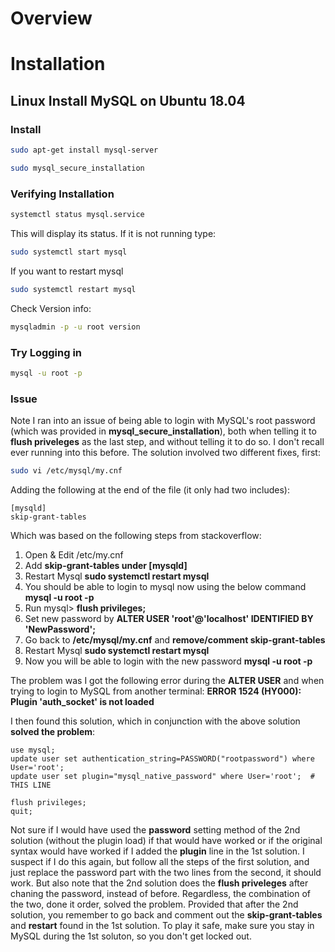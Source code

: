 # Overview


# Installation

## Linux Install MySQL on Ubuntu 18.04

### Install

```bash
sudo apt-get install mysql-server

sudo mysql_secure_installation
```

### Verifying Installation

```bash
systemctl status mysql.service 
```
This will display its status.  If it is not running type: 

```bash
sudo systemctl start mysql
```

If you want to restart mysql

```bash
sudo systemctl restart mysql
```

Check Version info:

```bash
mysqladmin -p -u root version
```

### Try Logging in

```bash
mysql -u root -p
```

### Issue

Note I ran into an issue of being able to login with MySQL's root password (which was provided in **mysql_secure_installation**), both when telling it to **flush priveleges** as the last step, and without telling it to do so.  I don't recall ever running into this before.  The solution involved two different fixes, first:

```bash
sudo vi /etc/mysql/my.cnf
```

Adding the following at the end of the file (it only had two includes):

```
[mysqld]
skip-grant-tables
```

Which was based on the following steps from stackoverflow:

1. Open & Edit /etc/my.cnf
2. Add **skip-grant-tables under [mysqld]**
3. Restart Mysql **sudo systemctl restart mysql**
4. You should be able to login to mysql now using the below command **mysql -u root -p**
5. Run mysql> **flush privileges;**
6. Set new password by **ALTER USER 'root'@'localhost' IDENTIFIED BY 'NewPassword';**
7. Go back to **/etc/mysql/my.cnf** and **remove/comment skip-grant-tables**
8. Restart Mysql **sudo systemctl restart mysql**
9. Now you will be able to login with the new password **mysql -u root -p**

The problem was I got the following error during the **ALTER USER** and when trying to login to MySQL from another terminal: **ERROR 1524 (HY000): Plugin 'auth_socket' is not loaded**

I then found this solution, which in conjunction with the above solution **solved the problem**:

```
use mysql;
update user set authentication_string=PASSWORD("rootpassword") where User='root';
update user set plugin="mysql_native_password" where User='root';  # THIS LINE

flush privileges;
quit;
```

Not sure if I would have used the **password** setting method of the 2nd solution (without the plugin load) if that would have worked or if the original syntax would have worked if I added the **plugin** line in the 1st solution.  I suspect if I do this again, but follow all the steps of the first solution, and just replace the password part with the two lines from the second, it should work.  But also note that the 2nd solution does the **flush priveleges** after chaning the password, instead of before.  Regardless, the combination of the two, done it order, solved the problem. Provided that after the 2nd solution, you remember to go back and comment out the **skip-grant-tables** and **restart** found in the 1st solution.  To play it safe, make sure you stay in MySQL during the 1st soluton, so you don't get locked out.
